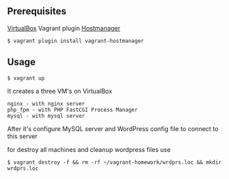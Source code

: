 Prerequisites
-------------

[VirtualBox](https://www.virtualbox.org/)
Vagrant plugin [Hostmanager](https://github.com/devopsgroup-io/vagrant-hostmanager) 

    $ vagrant plugin install vagrant-hostmanager

Usage
-----

    $ vagrant up

It creates a three VM's on VirtualBox
```
nginx - with nginx server 
php_fpm - with PHP FastCGI Process Manager
mysql - with mysql server
```
After it's configure MySQL server and WordPress config file to connect to this server

for destroy all machines and cleanup wordpress files use

    $ vagrant destroy -f && rm -rf ~/vagrant-homework/wrdprs.loc && mkdir wrdprs.loc

